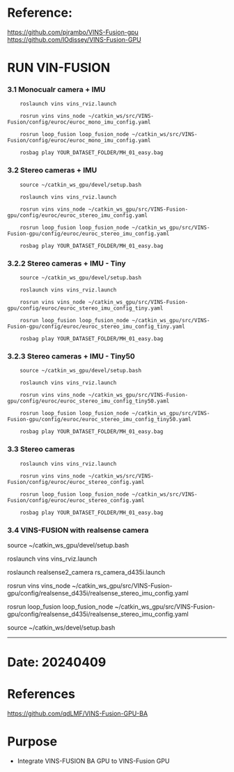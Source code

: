 # Reference: 
https://github.com/pjrambo/VINS-Fusion-gpu
https://github.com/IOdissey/VINS-Fusion-GPU

# RUN VIN-FUSION
### 3.1 Monocualr camera + IMU

```
    roslaunch vins vins_rviz.launch

    rosrun vins vins_node ~/catkin_ws/src/VINS-Fusion/config/euroc/euroc_mono_imu_config.yaml 

    rosrun loop_fusion loop_fusion_node ~/catkin_ws/src/VINS-Fusion/config/euroc/euroc_mono_imu_config.yaml 

    rosbag play YOUR_DATASET_FOLDER/MH_01_easy.bag
```

### 3.2 Stereo cameras + IMU

```
    source ~/catkin_ws_gpu/devel/setup.bash

    roslaunch vins vins_rviz.launch

    rosrun vins vins_node ~/catkin_ws_gpu/src/VINS-Fusion-gpu/config/euroc/euroc_stereo_imu_config.yaml

    rosrun loop_fusion loop_fusion_node ~/catkin_ws_gpu/src/VINS-Fusion-gpu/config/euroc/euroc_stereo_imu_config.yaml

    rosbag play YOUR_DATASET_FOLDER/MH_01_easy.bag
```
### 3.2.2 Stereo cameras + IMU - Tiny

```
    source ~/catkin_ws_gpu/devel/setup.bash

    roslaunch vins vins_rviz.launch

    rosrun vins vins_node ~/catkin_ws_gpu/src/VINS-Fusion-gpu/config/euroc/euroc_stereo_imu_config_tiny.yaml

    rosrun loop_fusion loop_fusion_node ~/catkin_ws_gpu/src/VINS-Fusion-gpu/config/euroc/euroc_stereo_imu_config_tiny.yaml

    rosbag play YOUR_DATASET_FOLDER/MH_01_easy.bag
```
### 3.2.3 Stereo cameras + IMU - Tiny50

```
    source ~/catkin_ws_gpu/devel/setup.bash

    roslaunch vins vins_rviz.launch

    rosrun vins vins_node ~/catkin_ws_gpu/src/VINS-Fusion-gpu/config/euroc/euroc_stereo_imu_config_tiny50.yaml

    rosrun loop_fusion loop_fusion_node ~/catkin_ws_gpu/src/VINS-Fusion-gpu/config/euroc/euroc_stereo_imu_config_tiny50.yaml

    rosbag play YOUR_DATASET_FOLDER/MH_01_easy.bag
```
### 3.3 Stereo cameras

```
    roslaunch vins vins_rviz.launch

    rosrun vins vins_node ~/catkin_ws/src/VINS-Fusion/config/euroc/euroc_stereo_config.yaml 

    rosrun loop_fusion loop_fusion_node ~/catkin_ws/src/VINS-Fusion/config/euroc/euroc_stereo_config.yaml 

    rosbag play YOUR_DATASET_FOLDER/MH_01_easy.bag
```
### 3.4 VINS-FUSION with realsense camera
source ~/catkin_ws_gpu/devel/setup.bash

roslaunch vins vins_rviz.launch

roslaunch realsense2_camera rs_camera_d435i.launch  

rosrun vins vins_node ~/catkin_ws_gpu/src/VINS-Fusion-gpu/config/realsense_d435i/realsense_stereo_imu_config.yaml 

rosrun loop_fusion loop_fusion_node ~/catkin_ws_gpu/src/VINS-Fusion-gpu/config/realsense_d435i/realsense_stereo_imu_config.yaml 

source ~/catkin_ws/devel/setup.bash
****************************************************************************************************
# Date: 20240409 
# References
https://github.com/qdLMF/VINS-Fusion-GPU-BA

# Purpose
- Integrate VINS-FUSION BA GPU to VINS-Fusion GPU